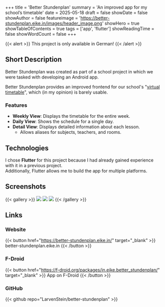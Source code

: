 +++
title = 'Better Stundenplan'
summary = 'An improved app for my school’s timetable'
date = 2025-05-18
draft = false
showDate = false
showAuthor = false
featureimage = 'https://better-stundenplan.eike.in/images/header_image.png'
showHero = true
showTableOfContents = true
tags = ['app', 'flutter']
showReadingTime = false
showWordCount = false
+++

{{< alert >}}
This project is only available in German!
{{< /alert >}}

## Short Description
Better Stundenplan was created as part of a school project in which we were tasked with developing an Android app.

Better Stundenplan provides an improved frontend for our school's "[virtual timetable](https://virtueller-stundenplan.org/)", which (in my opinion) is barely usable.

### Features
* **Weekly View**: Displays the timetable for the entire week.
* **Daily View**: Shows the schedule for a single day.
* **Detail View**: Displays detailed information about each lesson.
    * Allows aliases for subjects, teachers, and rooms.

## Technologies
I chose **Flutter** for this project because I had already gained experience with it in a previous project.  
Additionally, Flutter allows me to build the app for multiple platforms.

## Screenshots
{{< gallery >}}
  <img src="https://better-stundenplan.eike.in/images/demo_weekly.png" class="grid-w33" />
  <img src="https://better-stundenplan.eike.in/images/demo_daily.png" class="grid-w33" />
  <img src="https://better-stundenplan.eike.in/images/demo_details.png" class="grid-w33" />
{{< /gallery >}}

## Links

### Website
{{< button href="https://better-stundenplan.eike.in/" target="_blank" >}}
better-stundenplan.eike.in
{{< /button >}}

### F-Droid
{{< button href="https://f-droid.org/packages/in.eike.better_stundenplan/" target="_blank" >}}
App on F-Droid 
{{< /button >}}

### GitHub
{{< github repo="LarvenStein/better-stundenplan" >}}
